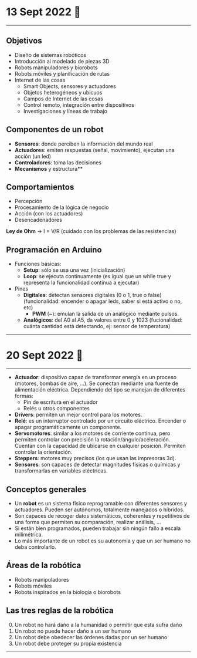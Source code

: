 # 13 Sept 2022 🔫
---
## Objetivos
- Diseño de sistemas robóticos
- Introducción al modelado de piezas 3D
- Robots manipuladores y biorobots
- Robots móviles y planificación de rutas
- Internet de las cosas
	- Smart Objects, sensores y actuadores
	- Objetos heterogéneos y ubicuos
	- Campos de Internet de las cosas
	- Control remoto, integración entre dispositivos
	- Investigaciones y líneas de trabajo

## Componentes de un robot
- **Sensores**: donde perciben la información del mundo real
- **Actuadores**: emiten respuestas (señal, movimiento), ejecutan una acción (un led)
- **Controladores**: toma las decisiones
- **Mecanismos** y estructura**

## Comportamientos
- Percepción
- Procesamiento de la lógica de negocio
- Acción (con los actuadores)
- Desencadenadores

**Ley de Ohm** -> I = V/R (cuidado con los problemas de las resistencias)

## Programación en Arduino
- Funciones básicas:
	- **Setup**: sólo se usa una vez (inicialización)
	- **Loop**: se ejecuta continuamente (es igual que un while true y representa la funcionalidad continua a ejecutar)
- Pines
	- **Digitales**: detectan sensores digitales (0 o 1, true o false) (funcionalidad: encender o apagar leds, saber si está activo o no, etc)
		- **PWM** (~): emulan la salida de un analógico mediante pulsos.
	- **Analógicos**: del A0 al A5, da valores entre 0 y 1023 (fucionalidad: cuánta cantidad está detectando, ej: sensor de temperatura)
---
# 20 Sept 2022 🎾
---
- **Actuador**: dispositivo capaz de transformar energía en un proceso (motores, bombas de aire, ...). Se conectan mediante una fuente de alimentación eléctrica. Dependiendo del tipo se manejan de diferentes formas:
	- Pin de escritura en el actuador
	- Relés u otros componentes
- **Drivers**: permiten un mejor control para los motores.
- **Relé**: es un interruptor controlado por un circuito eléctrico. Encender o apagar programáticamente un componente.
- **Servomotores**: similar a los motores de corriente continua, pero permiten controlar con precisión la rotación/ángulo/aceleración. Cuentan con la capacidad de ubicarse en cualquier posición. Permiten controlar la orientación.
- **Steppers**: motores muy precisos (los que usan las impresoras 3d).
- **Sensores**: son capaces de detectar magnitudes físicas o químicas y transformarlas en variables eléctricas.

## Conceptos generales
- Un **robot** es un sistema físico reprogramable con diferentes sensores y actuadores. Pueden ser autónomos, totalmente manejados o híbridos.
- Son capaces de recoger datos sistemáticos, coherentes y repetitivos de una forma que permiten su comparación, realizar análisis, ...
- Si están bien programados, pueden trabajar sin ningún fallo a escala milimétrica.
- Lo más importante de un robot es su autonomía y que un ser humano no deba controlarlo.

## Áreas de la robótica
- Robots manipuladores
- Robots móviles
- Robots inspirados en la biología o biorobots

## Las tres reglas de la robótica
0. Un robot no hará daño a la humanidad o permitir que esta sufra daño
1. Un robot no puede hacer daño a un ser humano
2. Un robot debe obedecer las órdenes dadas por un ser humano
3. Un robot debe proteger su propia existencia

---

